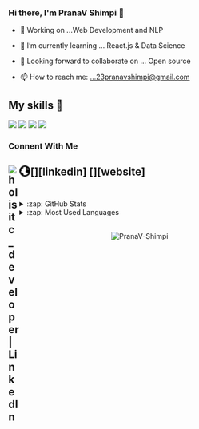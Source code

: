 ### Hi there, I'm PranaV Shimpi 👋
- 🔭 Working on ...Web Development and NLP
- 🌱 I’m currently learning ... React.js & Data Science
- 👯 Looking forward to collaborate on ... Open source 


- 📫 How to reach me: ...23pranavshimpi@gmail.com 

## My skills 🚀

![](https://img.shields.io/badge/HTML5-E34F26?style=for-the-badge&logo=html5&logoColor=white)
![](https://img.shields.io/badge/JavaScript-F7DF1E?style=for-the-badge&logo=javascript&logoColor=black)
![](https://img.shields.io/badge/CSS3-1572B6?style=for-the-badge&logo=css3&logoColor=white)
![](https://img.shields.io/badge/AWS-20232A?style=for-the-badge&logo=AWS&logoColor=orange)




### Connent With Me 
[<img align="left" alt="holisitc_developer | LinkedIn" width="22px" color="White" src="https://cdn.jsdelivr.net/npm/simple-icons@v3/icons/linkedin.svg" />][linkedin]
[<img align="left" alt="holisitc_developer" width="22px" color="White" src="https://raw.githubusercontent.com/iconic/open-iconic/master/svg/globe.svg" />][website]
<br />
<br />
---
<details>
  <summary color="White">:zap: GitHub Stats</summary>
  <img align="left" alt="PranaV's GitHub Stats" src="https://github-readme-stats.vercel.app/api?username=PranaV-Shimpi&show_icons=true&hide_border=true" />

</details>


<details>
  <summary color ="white">:zap: Most Used Languages</summary>

<img align="left" alt="PranaV's GitHub Top Languages" src="https://github-readme-stats.vercel.app/api/top-langs/?username=PranaV-Shimpi" />

**[website](https://pranavshimpi.ck.page/)
**[LinkedIn](https://www.linkedin.com/in/pranav-shimpi/)** :heart:

</details>
<br />
<p align="center" color ="white"> <img src="https://komarev.com/ghpvc/?username=PranaV-Shimpi" alt="PranaV-Shimpi" /> </p>
